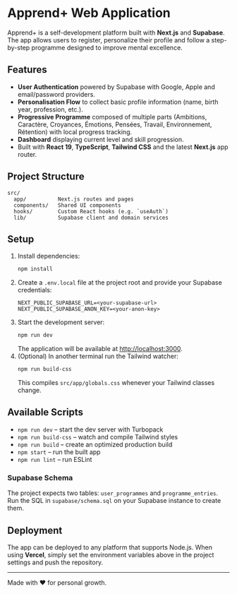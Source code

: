 # Apprend+ Web Application

Apprend+ is a self-development platform built with **Next.js** and **Supabase**. The app allows users to register, personalize their profile and follow a step-by-step programme designed to improve mental excellence.

## Features

- **User Authentication** powered by Supabase with Google, Apple and email/password providers.
- **Personalisation Flow** to collect basic profile information (name, birth year, profession, etc.).
- **Progressive Programme** composed of multiple parts (Ambitions, Caractère, Croyances, Émotions, Pensées, Travail, Environnement, Rétention) with local progress tracking.
- **Dashboard** displaying current level and skill progression.
- Built with **React 19**, **TypeScript**, **Tailwind CSS** and the latest **Next.js** app router.

## Project Structure

```
src/
  app/          Next.js routes and pages
  components/   Shared UI components
  hooks/        Custom React hooks (e.g. `useAuth`)
  lib/          Supabase client and domain services
```

## Setup

1. Install dependencies:
   ```bash
   npm install
   ```
2. Create a `.env.local` file at the project root and provide your Supabase credentials:
   ```env
   NEXT_PUBLIC_SUPABASE_URL=<your-supabase-url>
   NEXT_PUBLIC_SUPABASE_ANON_KEY=<your-anon-key>
   ```
3. Start the development server:
   ```bash
   npm run dev
   ```
   The application will be available at [http://localhost:3000](http://localhost:3000).
4. (Optional) In another terminal run the Tailwind watcher:
   ```bash
   npm run build-css
   ```
   This compiles `src/app/globals.css` whenever your Tailwind classes change.

## Available Scripts

- `npm run dev` – start the dev server with Turbopack
- `npm run build-css` – watch and compile Tailwind styles
- `npm run build` – create an optimized production build
- `npm start` – run the built app
- `npm run lint` – run ESLint

### Supabase Schema
The project expects two tables: `user_programmes` and `programme_entries`.
Run the SQL in `supabase/schema.sql` on your Supabase instance to create them.

## Deployment

The app can be deployed to any platform that supports Node.js. When using **Vercel**, simply set the environment variables above in the project settings and push the repository.

---

Made with ❤️ for personal growth.
